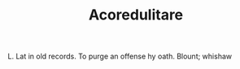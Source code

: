 ---
title: Acoredulitare
letter: A
permalink: "/definitions/acoredulitare.html"
body: L. Lat in old records. To purge an offense hy oath. Blount; whishaw
published_at: '2018-07-07'
source: Black's Law Dictionary
layout: post
---